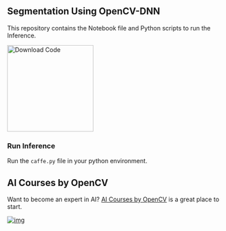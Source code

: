 ## Segmentation Using OpenCV-DNN

This repository contains the Notebook file and Python scripts to run the Inference.   


[<img src="https://learnopencv.com/wp-content/uploads/2022/07/download-button-e1657285155454.png" alt="Download Code" width="200">](https://www.dropbox.com/scl/fo/4xo90e1rtwr8hp2cujok0/AP4W21odSGyCQO8MU7CiNEc?rlkey=a42e09ovor40v12cinn6p59hk&dl=1)


### Run Inference

Run the ``caffe.py`` file in your python environment.

## AI Courses by OpenCV

Want to become an expert in AI? [AI Courses by OpenCV](https://opencv.org/courses/) is a great place to start.

[![img](https://learnopencv.com/wp-content/uploads/2023/01/AI-Courses-By-OpenCV-Github.png)](https://opencv.org/courses/)
